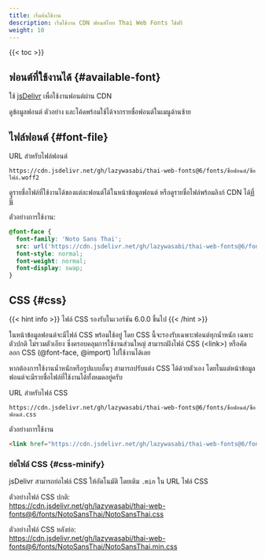 ```yaml
---
title: เริ่มต้นใช้งาน
description: เริ่มใช้งาน CDN ฟอนต์ไทย Thai Web Fonts ใช้ฟรี
weight: 10
---
```


{{< toc >}}

## ฟอนต์ที่ใช้งานได้ {#available-font}

ใช้ [jsDelivr](https://www.jsdelivr.com/) เพื่อใช้งานฟอนต์ผ่าน CDN

ดูข้อมูลฟอนต์ ตัวอย่าง และโค้ดพร้อมใช้ได้จากรายชื่อฟอนต์ในเมนูด้านซ้าย

## ไฟล์ฟอนต์ {#font-file}

URL สำหรับไฟล์ฟอนต์

```plaintext
https://cdn.jsdelivr.net/gh/lazywasabi/thai-web-fonts@6/fonts/ชื่อฟอนต์/ชื่อไฟล์.woff2
```

ดูรายชื่อไฟล์ที่ใช้งานได้ของแต่ละฟอนต์ได้ในหน้าข้อมูลฟอนต์ หรือดูรายชื่อไฟล์พร้อมลิงก์ CDN ได้[ที่นี่](https://cdn.jsdelivr.net/gh/lazywasabi/thai-web-fonts@6/fonts/)

ตัวอย่างการใช้งาน:

```css
@font-face {
  font-family: 'Noto Sans Thai';
  src: url('https://cdn.jsdelivr.net/gh/lazywasabi/thai-web-fonts@6/fonts/NotoSansThai/NotoSansThai-Regular.woff2') format('woff2');
  font-style: normal;
  font-weight: normal;
  font-display: swap;
}
```

## CSS {#css}

{{< hint info >}}
ไฟล์ CSS รองรับในเวอร์ชัน 6.0.0 ขึ้นไป
{{< /hint >}}

ในหน้าข้อมูลฟอนต์จะมีไฟล์ CSS พร้อมใช้อยู่ โดย CSS นี้จะรองรับเฉพาะฟอนต์ทุกน้ำหนัก เฉพาะตัวปกติ ไม่รวมตัวเอียง ซึ่งครอบคลุมการใช้งานส่วนใหญ่ สามารถฝังไฟล์ CSS (&lt;link&gt;) หรือคัดลอก CSS (@font-face, @import) ไปใช้งานได้เลย

หากต้องการใช้งานน้ำหนักหรือรูปแบบอื่นๆ สามารถปรับแต่ง CSS ได้ด้วยตัวเอง โดยในแต่หน้าข้อมูลฟอนต์จะมีรายชื่อไฟล์ที่ใช้งานได้ทั้งหมดอยู่ครับ

URL สำหรับไฟล์ CSS

```plaintext
https://cdn.jsdelivr.net/gh/lazywasabi/thai-web-fonts@6/fonts/ชื่อฟอนต์/ชื่อฟอนต์.css
```

ตัวอย่างการใช้งาน

```html
<link href="https://cdn.jsdelivr.net/gh/lazywasabi/thai-web-fonts@6/fonts/NotoSansThai/NotoSansThai.css" rel="stylesheet" />
```

### ย่อไฟล์ CSS {#css-minify}

jsDelivr สามารถย่อไฟล์ CSS ให้อัตโนมัติ โดยเติม `.min` ใน URL ไฟล์ CSS

ตัวอย่างไฟล์ CSS ปกติ:  
https://cdn.jsdelivr.net/gh/lazywasabi/thai-web-fonts@6/fonts/NotoSansThai/NotoSansThai.css

ตัวอย่างไฟล์ CSS หลังย่อ:  
https://cdn.jsdelivr.net/gh/lazywasabi/thai-web-fonts@6/fonts/NotoSansThai/NotoSansThai.min.css
